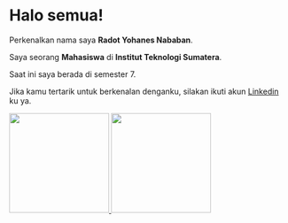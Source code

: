 # Halo semua! 

Perkenalkan nama saya **Radot Yohanes Nababan**.<br>

Saya seorang **Mahasiswa** di **Institut Teknologi Sumatera**.<br>

Saat ini saya berada di semester 7.<br>

Jika kamu tertarik untuk berkenalan denganku, silakan ikuti akun [Linkedin](https://www.linkedin.com/in/radot-nababan-a51247195/) ku ya.

<p align="left">
<a href="https://github.com/radotyohanesnababan">
  <img height="180em" src="https://github-readme-stats-eight-theta.vercel.app/api?username=radotyohanesnababan&show_icons=true&theme=algolia&include_all_commits=true&count_private=true"/>
  <img height="180em" src="https://github-readme-stats-eight-theta.vercel.app/api/top-langs/?username=radotyohanesnababan&layout=compact&langs_count=8&theme=algolia"/>
</a>
</p>
